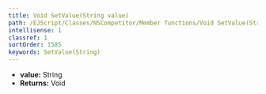 ```yaml
---
title: Void SetValue(String value)
path: /EJScript/Classes/NSCompetitor/Member functions/Void SetValue(String p_0)
intellisense: 1
classref: 1
sortOrder: 1585
keywords: SetValue(String)
---
```



* **value:** String
* **Returns:** Void


